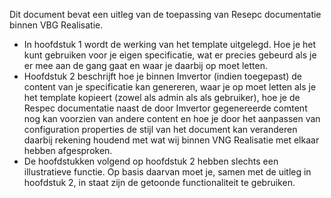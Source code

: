 Dit document bevat een uitleg van de toepassing van Resepc documentatie binnen VBG Realisatie. 
* In hoofdstuk 1 wordt de werking van het template uitgelegd. Hoe je het kunt gebruiken voor je eigen specificatie, wat er precies gebeurd als je er mee aan de gang gaat en waar je daarbij op moet letten.
* Hoofdstuk 2 beschrijft hoe je binnen Imvertor (indien toegepast) de content van je specificatie kan genereren, waar je op moet letten als je het template kopieert (zowel als admin als als gebruiker), hoe je de Respec documentatie naast de door Imvertor gegenereerde comtent nog kan voorzien van andere content en hoe je door het aanpassen van configuration properties de stijl van het document kan veranderen daarbij rekening houdend met wat wij binnen VNG Realisatie met elkaar hebben afgesproken.
* De hoofdstukken volgend op hoofdstuk 2 hebben slechts een illustratieve functie. Op basis daarvan moet je, samen met de uitleg in hoofdstuk 2, in staat zijn de getoonde functionaliteit te gebruiken. 
